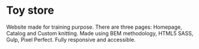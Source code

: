 # Toy store
Website made for training purpose. 
There are three pages: Homepage, Catalog and Custom knitting.
Made using BEM methodology, HTML5 SASS, Gulp, Pixel Perfect.
Fully responsive and accessible. 

